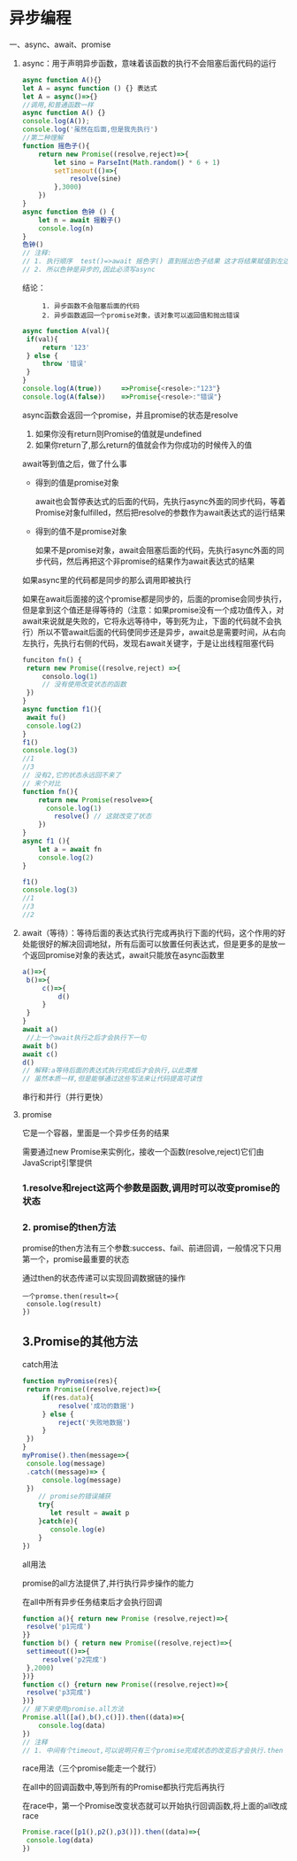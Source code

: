 # 异步编程

一、async、await、promise

1. async：用于声明异步函数，意味着该函数的执行不会阻塞后面代码的运行

   ```javascript
   async function A(){}
   let A = async function () {} 表达式
   let A = async()=>{}
   //调用,和普通函数一样
   async function A() {}
   console.log(A());
   console.log('虽然在后面,但是我先执行')
   //第二种理解
   function 摇色子(){
       return new Promise((resolve,reject)=>{
           let sino = ParseInt(Math.random() * 6 + 1) 
           setTimeout(()=>{
               resolve(sine)
           },3000)
       })
   }
   async function 色钟 () {
       let n = await 摇骰子()
       console.log(n)
   }
   色钟()
   // 注释:
   // 1. 执行顺序  test()=>await 摇色字() 直到摇出色子结果 这才将结果赋值到左边,才能往后执行,才能输出
   // 2. 所以色钟是异步的,因此必须写async
   ```

   结论：

   			1. 异步函数不会阻塞后面的代码
   			2. 异步函数返回一个promise对象，该对象可以返回值和抛出错误

   ```javascript
   async function A(val){
   	if(val){
   		return '123'
   	} else {
   		throw '错误'
   	}
   }
   console.log(A(true))     =>Promise{<resole>:"123"}
   console.log(A(false))    =>Promise{<resole>:"错误"}
   ```

   async函数会返回一个promise，并且promise的状态是resolve

   1. 如果你没有return则Promise的值就是undefined
   2. 如果你return了,那么return的值就会作为你成功的时候传入的值

   await等到值之后，做了什么事

   * 得到的值是promise对象

     await也会暂停表达式的后面的代码，先执行async外面的同步代码，等着Promise对象fulfilled，然后把resolve的参数作为await表达式的运行结果

   * 得到的值不是promise对象

     ​	如果不是promise对象，await会阻塞后面的代码，先执行async外面的同步代码，然后再把这个非promise的结果作为await表达式的结果

   如果async里的代码都是同步的那么调用即被执行

   如果在await后面接的这个promise都是同步的，后面的promise会同步执行，但是拿到这个值还是得等待的（注意：如果promise没有一个成功值传入，对await来说就是失败的，它将永远等待中，等到死为止，下面的代码就不会执行）所以不管await后面的代码使同步还是异步，await总是需要时间，从右向左执行，先执行右侧的代码，发现右await关键字，于是让出线程阻塞代码

   ```JavaScript
   funciton fn() {
   	return new Promise((resolve,reject) =>{
   		consolo.log(1)
   		// 没有使用改变状态的函数
   	})
   }
   async function f1(){
   	await fu()
   	console.log(2)
   }
   f1()
   console.log(3)
   //1
   //3
   // 没有2,它的状态永远回不来了
   // 来个对比
   function fn(){
       return new Promise(resolve=>{
         console.log(1)
           resolve() // 这就改变了状态
       })
   }
   async f1 (){
       let a = await fn
       console.log(2)
   }
   
   f1()
   console.log(3)
   //1
   //3
   //2
   ```

   

2. await（等待）：等待后面的表达式执行完成再执行下面的代码，这个作用的好处能很好的解决回调地狱，所有后面可以放置任何表达式，但是更多的是放一个返回promise对象的表达式，await只能放在async函数里

   ```javascript
   a()=>{
   	b()=>{
   		c()=>{
   			d()
   		}
   	}	
   }
   await a()
    //上一个await执行之后才会执行下一句
   await b()
   await c()
   d()
   // 解释:a等待后面的表达式执行完成后才会执行,以此类推
   // 虽然本质一样,但是能够通过这些写法来让代码提高可读性
   ```

   串行和并行（并行更快）

3. promise

   它是一个容器，里面是一个异步任务的结果

   需要通过new Promise来实例化，接收一个函数(resolve,reject)它们由JavaScript引擎提供

   ### 1.resolve和reject这两个参数是函数,调用时可以改变promise的状态

   ###  2. promise的then方法

   promise的then方法有三个参数:success、fail、前进回调，一般情况下只用第一个，promise最重要的状态

   通过then的状态传递可以实现回调数据链的操作

   ```
   一个promse.then(result=>{
   	console.log(result)
   })
   ```

   ## 3.Promise的其他方法

   catch用法

   ```javascript
   function myPromise(res){
   	return Promise((resolve,reject)=>{
   		if(res.data){
   			resolve('成功的数据')
   		} else {
   			reject('失败地数据')
   		}
   	})
   }
   myPromise().then(message=>{
   	console.log(message)
   	.catch((message)=> {
   		console.log(message)
   	})
       // promise的错误捕获
       try{
          let result = await p
       }catch(e){
          console.log(e) 
       }
   })
   ```

   all用法

   promise的all方法提供了,并行执行异步操作的能力

   在all中所有异步任务结束后才会执行回调

   ```javascript
   function a(){ return new Promise (resolve,reject)=>{
   	resolve('p1完成')
   }}
   function b() { return new Promise((resolve,reject)=>{
   	settimeout(()=>{
   		resolve('p2完成')
   	},2000)
   })}
   function c() {return new Promise((resolve,reject)=>{
   	resolve('p3完成')
   })}
   // 接下来使用promise.all方法
   Promise.all([a(),b(),c()]).then((data)=>{
       console.log(data)
   })
   // 注释
   // 1. 中间有个timeout,可以说明只有三个promise完成状态的改变后才会执行.then
   ```

   race用法（三个promise能走一个就行）

   在all中的回调函数中,等到所有的Promise都执行完后再执行

   在race中，第一个Promise改变状态就可以开始执行回调函数,将上面的all改成race

   ```javascript
   Promise.race([p1(),p2(),p3()]).then((data)=>{
   	console.log(data)
   })
   ```

   

   

   

​					



